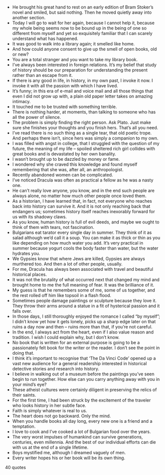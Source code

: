  - He brought his great hand to rest on an early edition of Bram Stoker’s novel and smiled, but said nothing. Then he moved quietly away into another section.
 - Today I will go to wait for her again, because I cannot help it, because my whole being seems now to be bound up in the being of one so different from myself and yet so exquisitely familiar that I can scarely understand what has happened.
 - It was good to walk into a library again; it smelled like home.
 - And how could anyone consent to give up the smell of open books, old or new?
 - You are a total stranger and you want to take my library book.
 - I’ve always been interested in foreign relations. It’s my belief that study of history should be our preparation for understanding the present rather than an escape from it.
 - If there is any good in life, in history, in my own past, I invoke it now. I invoke it with all the passion with which I have lived.
 - It’s funny; in this era of e-mail and voice mail and all those things that even I did not grow up with, a plain old paper letter takes on amazing intimacy.
 - It touched me to be trusted with something terrible.
 - There is nothing harder, at moments, than talking to someone who has all the power of silence.
 - The problem is simply finding the right person. Ask Plato. Just make sure she finishes your thoughts and you finish hers. That’s all you need.
 - I’ve read there is no such thing as a single tear, that old poetic trope. And perhaps there isn’t, since hers was simply a companion to my own.
 - I was filled with angst in college, that I struggled with the question of my future, the meaning of my life – spoiled sheltered rich girl collides with great books and is devastated by her own banality.
 - I wasn’t brought up to be dazzled by money or fame.
 - I wondered why she craved this knowledge and found myself remembering that she was, after all, an anthropologist.
 - Recently abandoned women can be complicated.
 - I’ve noticed Dracula was often as practical a fellow as he was a nasty one.
 - He can’t really love anyone, you know, and in the end such people are always alone, no matter how much other people once loved them.
 - As a historian, I have learned that, in fact, not everyone who reaches back into history can survive it. And it is not only reaching back that endangers us; sometimes history itself reaches inexorably forward for us with its shadowy claws.
 - As you know, human history is full of evil deeds, and maybe we ought to think of them with tears, not fascination.
 - Bulgarians eat tarator every single day in summer. They think of it as salad although we’d call it a soup. You can make it as thick or thin as you like depending on how much water you add. It’s very practical in summer because yogurt cools the body faster than water, but the water hydrates you.
 - We Gypsies know that where Jews are killed, Gypsies are always murthered too. And then a lot of other people, usually.
 - For me, Dracula has always been associated with travel and beautiful historical places.
 - It was not the brutality of what occurred next that changed my mind and brought home to me the full meaning of fear. It was the brilliance of it.
 - My guess is that he remembers some of me, some of us together, and the rest rolled off him like topsoil in a flash flood.
 - Sometimes people damage paintings or sculpture because they love it. They throw their arms around a statue in a fit of hysterical passion and it falls over.
 - In those days, I still thoroughly enjoyed the romance I called “by myself”; I didn’t know yet how it gets lonely, picks up a sharp edge later on that ruins a day now and then – ruins more than that, if you’re not careful.
 - In the end, I always act from the heart, even if I also value reason and tradition. I wish I could explain why, but I don’t know.
 - No book that is written for an external purpose is going to be a passionately felt book for the writer or the reader. I don’t see the point in doing that.
 - I think it’s important to recognise that ‘The Da Vinci Code’ opened up a vast new audience for a general readership interested in historical detective stories and research into history.
 - I believe in walking out of a museum before the paintings you’ve seen begin to run together. How else can you carry anything away with you in your mind’s eye?
 - These atheist cultures were certainly diligent in preserving the relics of their saints.
 - For the first time, I had been struck by the excitement of the traveler who looks history in her subtle face.
 - Faith is simply whatever is real to us.
 - The heart does not go backward. Only the mind.
 - When you handle books all day long, every new one is a friend and a temptation.
 - I love to cook and I’ve cooked a lot of Bulgarian food over the years.
 - The very worst impulses of humankind can survive generations, centuries, even millennia. And the best of our individual efforts can die with us at the end of a single lifetime.
 - Boys mystified me, although I dreamed vaguely of men.
 - Every writer hopes his or her book will be its own thing.

40 quotes